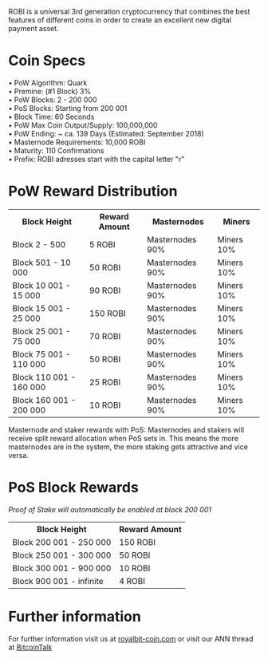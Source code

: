 ROBI is a universal 3rd generation cryptocurrency that combines the best features of different coins
in order to create an excellent new digital payment asset.


# Coin Specs

• PoW Algorithm: Quark  
• Premine: (#1 Block) 3%  
• PoW Blocks: 2 - 200 000  
• PoS Blocks: Starting from 200 001  
• Block Time: 60 Seconds  
• PoW Max Coin Output/Supply: 100,000,000  
• PoW Ending: ~ ca. 139 Days (Estimated: September 2018)  
• Masternode Requirements: 10,000 ROBI  
• Maturity: 110 Confirmations  
• Prefix: ROBI adresses start with the capital letter "r"  


# PoW Reward Distribution

<table>
<tr><th>Block Height</th><th>Reward Amount</th><th>Masternodes</th><th>Miners</th></tr>
<tr><td>Block 2 - 500</td><td>5 ROBI</td><td>   Masternodes 90%</td><td>Miners 10%</td></tr>
<tr><td>Block 501 - 10 000</td><td>50 ROBI</td><td>  Masternodes 90%</td><td>Miners 10%</td></tr>
<tr><td>Block 10 001 - 15 000</td><td>90 ROBI</td><td>  Masternodes 90%</td><td>Miners 10%</td></tr>
<tr><td>Block 15 001 - 25 000</td><td>150 ROBI</td><td>   Masternodes 90%</td><td>Miners 10%</td></tr>
<tr><td>Block 25 001 - 75 000</td><td>70 ROBI</td><td>      Masternodes 90%</td><td>Miners 10%</td></tr>
<tr><td>Block 75 001 - 110 000</td><td>50 ROBI</td><td>      Masternodes 90%</td><td>Miners 10%</td></tr>
<tr><td>Block 110 001 - 160 000</td><td>25 ROBI</td><td>      Masternodes 90%</td><td>Miners 10%</td></tr>
<tr><td>Block 160 001 - 200 000</td><td>10 ROBI</td><td>      Masternodes 90%</td><td>Miners 10%</td></tr>
</table>

Masternode and staker rewards with PoS:
Masternodes and stakers will receive split reward allocation when PoS sets in.
This means the more masternodes are in the system, the more staking gets attractive and vice versa.


# PoS Block Rewards

_Proof of Stake will automatically be enabled at block 200 001_
<table>
<tr><th>Block Height</th><th>Reward Amount</th>                  
<tr><td>Block 200 001 - 250 000</td><td>150 ROBI</td></tr>
<tr><td>Block 250 001 - 300 000</td><td>50 ROBI</td></tr>
<tr><td>Block 300 001 - 900 000</td><td>10 ROBI</td></tr>
<tr><td>Block 900 001 - infinite</td><td>4 ROBI</td></tr>
</table>



# Further information

For further information visit us at [royalbit-coin.com](http://royalbit-coin.com/) or visit our ANN thread at [BitcoinTalk](https://bitcointalk.org/index.php?topic=3360120)
